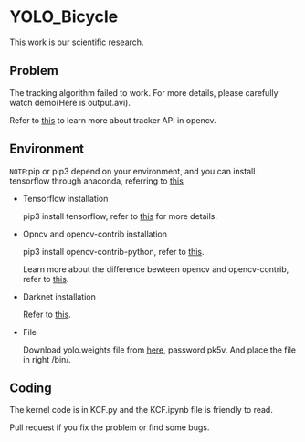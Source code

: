 # YOLO_Bicycle

This work is our scientific research.

## Problem

The tracking algorithm failed to work. For more details, please carefully watch demo(Here is output.avi).

Refer to [this](https://www.learnopencv.com/object-tracking-using-opencv-cpp-python/) to learn more about tracker API in opencv.

## Environment

`NOTE`:pip or pip3 depend on your environment, and you can install tensorflow through anaconda, referring to [this](https://www.tensorflow.org/install/install_linux)

* Tensorflow installation

  pip3 install tensorflow, refer to [this](https://www.tensorflow.org/install/install_linux#installing_with_native_pip) for more details.

* Opncv and opencv-contrib installation

  pip3 install opencv-contrib-python, refer to [this](https://pypi.org/project/opencv-python/).

  Learn more about the difference bewteen opencv and opencv-contrib, refer to [this](https://github.com/opencv/opencv_contrib). 

* Darknet installation

  Refer to [this](https://github.com/thtrieu/darkflow).

* File

  Download yolo.weights file from [here](https://pan.baidu.com/s/1vRT3Iwb5KONtWo85rzUvJg), password pk5v. And place the file in right /bin/.
  
## Coding
  
The kernel code is in KCF.py and the KCF.ipynb file is friendly to read. 
  
Pull request if you fix the problem or find some bugs.
